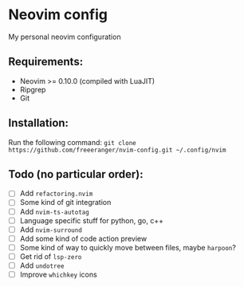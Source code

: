 # Neovim config
My personal neovim configuration

## Requirements:
* Neovim >= 0.10.0 (compiled with LuaJIT)
* Ripgrep
* Git

## Installation:
Run the following command: `git clone https://github.com/freeeranger/nvim-config.git ~/.config/nvim`

## Todo (no particular order):
- [ ] Add `refactoring.nvim`
- [ ] Some kind of git integration
- [ ] Add `nvim-ts-autotag`
- [ ] Language specific stuff for python, go, c++
- [ ] Add `nvim-surround`
- [ ] Add some kind of code action preview
- [ ] Some kind of way to quickly move between files, maybe `harpoon`?
- [ ] Get rid of `lsp-zero`
- [ ] Add `undotree`
- [ ] Improve `whichkey` icons
